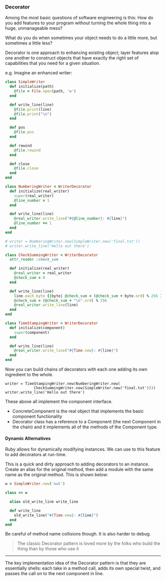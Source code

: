 ### Decorator

Among the most basic questions of software engineering is this: How do you add features to your program without turning the whole thing into a huge, unmanageable mess?

What do you do when sometimes your object needs to do a little more, but sometimes a little less?

Decorator is one approach to enhancing existing object; layer features atop one another to construct objects that have exactly the right set of capabilities that you need for a given situation.

e.g. Imagine an enhanced writer:

```sample.rb
class SimpleWriter
  def initialize(path)
    @file = File.open(path, 'w')
  end

  def write_line(line)
    @file.print(line)
    @file.print("\n")
  end

  def pos
    @file.pos
  end

  def rewind
    @file.rewind
  end

  def close
    @file.close
  end
end

class NumberingWriter < WriterDecorator
  def initialize(real_writer)
    super(real_writer)
    @line_number = 1
  end

  def write_line(line)
    @real_writer.write_line("#{@line_number}: #{line}")
    @line_number += 1
  end
end

# writer = NumberingWriter.new(SimpleWriter.new('final.txt'))
# writer.write_line('Hello out there')
```


```mroe.rb
class CheckSummingWriter < WriterDecorator
  attr_reader :check_sum

  def initialize(real_writer)
    @real_writer = real_writer
    @check_sum = 0
  end

  def write_line(line)
    line.each_byte {|byte| @check_sum = (@check_sum + byte.ord) % 256 }
    @check_sum = (@check_sum + "\n".ord) % 256
    @real_writer.write_line(line)
  end
end

class TimeStampingWriter < WriterDecorator
  def initialize(component)
    super(component)
  end

  def write_line(line)
    @real_writer.write_line("#{Time.new}: #{line}")
  end
end
```

Now you can build chains of decorators with each one adding its own ingredient to the whole.

```
writer = TimeStampingWriter.new(NumberingWriter.new(
             CheckSummingWriter.new(SimpleWriter.new('final.txt'))))
writer.write_line('Hello out there')
```

These above all implement the component interface.
- ConcreteComponent is the real object that implements the basic component functionality
- Decorator class has a reference to a Component (the next Component in the chain) and it implements all of the methods of the Component type.


#### Dynamic Alternatives
Ruby allows for dynamically modifying instances. We can use to this feature to add decorators at run-time.

This is a quick and dirty approach to adding decorators to an instance. Create an alias for the original method, then add a module with the same name as the original method. This is shown below:

```dirty.rb
w = SimpleWriter.new('out')

class << w

  alias old_write_line write_line

  def write_line
    old_write_line("#{Time.new}: #{line}")
  end
end
```

Be careful of method name collisions though.
It is also harder to debug.

>The classic Decorator pattern is loved more by the folks who build the thing than by those who use it

---

The key implementation idea of the Decorator pattern is that they are essentially shells: each take in a method call, adds its own special twist, and passes the call on to the next component in line.
